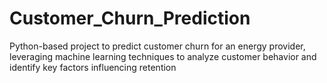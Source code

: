 # Customer_Churn_Prediction
Python-based project to predict customer churn for an energy provider, leveraging machine learning techniques to analyze customer behavior and identify key factors influencing retention

